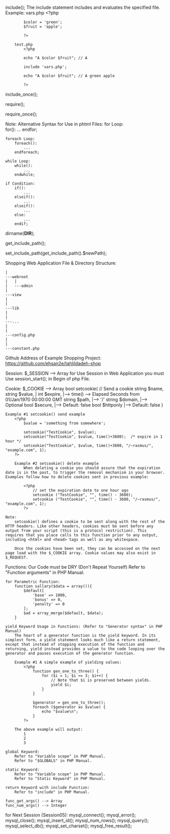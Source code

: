 include();
	The include statement includes and evaluates the specified file. 
	Example:
		vars.php
			<?php

			$color = 'green';
			$fruit = 'apple';

			?>

		test.php
			<?php

			echo "A $color $fruit"; // A

			include 'vars.php';

			echo "A $color $fruit"; // A green apple

			?> 

include_once();

require();

require_once();

Note: Alternative Syntax for Use in phtml Files:
	for Loop:	
		for():
			...
		endfor;

	foreach Loop:
		foreach():
			...
		endforeach;

	while Loop:
		while():
			...
		endwhile;

	if Condition:
		if():
			...
		elseif():
			...
		elseif():
			...
		else:
			...
		endif;

dirname(__DIR__);

get_include_path();

set_include_path(get_include_path().$newPath);

Shopping Web Application File & Directory Structure:

	|
	---webroot
	|	|
	|	---admin
	|
	---view
	|
	|
	---lib
	|
	|
	---...
	|
	|
	---config.php
	|
	|
	---constant.php

Github Address of Example Shopping Project:
	https://github.com/ehsan2e/tahlildadeh-shop

Session:
	$_SESSION --> Array
	for Use Session in Web Application you must Use
		session_start();
	in Begin of php File.

Cookie:
	$_COOKIE --> Array
	bool setcookie(		// Send a cookie
			string	$name,
			string	$value,		|
			int 	$expire,	|--> time() --> Elapsed Seconds from 01/Jan/1970  00:00:00 GMT
			string 	$path,		|--> '/'
			string 	$domain,	|--> Optional
			bool 	$secure,	|--> Default: false
			bool	$httponly	|--> Default: false
		)

	Example #1 setcookie() send example
		<?php
			$value = 'something from somewhere';

			setcookie("TestCookie", $value);
			setcookie("TestCookie", $value, time()+3600);  /* expire in 1 hour */
			setcookie("TestCookie", $value, time()+3600, "/~rasmus/", "example.com", 1);
		?> 

		Example #2 setcookie() delete example
			When deleting a cookie you should assure that the expiration date is in the past, to trigger the removal mechanism in your browser. Examples follow how to delete cookies sent in previous example: 

			<?php
				// set the expiration date to one hour ago
				setcookie ("TestCookie", "", time() - 3600);
				setcookie ("TestCookie", "", time() - 3600, "/~rasmus/", "example.com", 1);
			?> 

	Note:
		setcookie() defines a cookie to be sent along with the rest of the HTTP headers. Like other headers, cookies must be sent before any output from your script (this is a protocol restriction). This requires that you place calls to this function prior to any output, including <html> and <head> tags as well as any whitespace. 

		Once the cookies have been set, they can be accessed on the next page load with the $_COOKIE array. Cookie values may also exist in $_REQUEST. 

Functions:
	Our Code must be DRY (Don't Repeat Yourself)
	Refer to "Function arguments" in PHP Manual.

	for Parametric Function:
		function sallary($data = array()){
			$default[
				'base' => 1000,
				'bonus' => 0,
				'penalty' => 0
			];
			$ad = array_merge($default, $data);
		}

	yield Keyword Usage in Functions: (Refer to "Generator syntax" in PHP Manual)
		The heart of a generator function is the yield keyword. In its simplest form, a yield statement looks much like a return statement, except that instead of stopping execution of the function and returning, yield instead provides a value to the code looping over the generator and pauses execution of the generator function. 

		Example #1 A simple example of yielding values:
			<?php
				function gen_one_to_three() {
				    for ($i = 1; $i <= 3; $i++) {
				        // Note that $i is preserved between yields.
				        yield $i;
				    }
				}

				$generator = gen_one_to_three();
				foreach ($generator as $value) {
				    echo "$value\n";
				}
			?> 

		The above example will output:
			1
			2
			3

	global Keyword:
		Refer to "Variable scope" in PHP Manual.
		Refer to "$GLOBALS" in PHP Manual.

	static Keyword:
		Refer to "Variable scope" in PHP Manual.
		Refer to "Static Keyword" in PHP Manual.

	return Keyword with include Function:
		Refer to "include" in PHP Manual.

	func_get_args() --> Array
	func_num_args() --> Integer

for Next Session (Session05):
	mysql_connect();
	mysql_error();
	mysql_close();
	mysql_insert_id();
	mysql_num_rows();
	mysql_query();
	mysql_select_db();
	mysql_set_charset();
	mysql_free_result();
